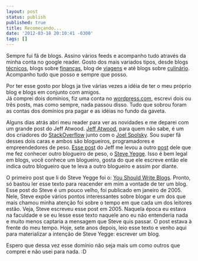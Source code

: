 ```yaml
---
layout: post
status: publish
published: true
title: Recomeçando...
date: '2012-03-18 20:10:41 -0300'
tags: []
---
```

Sempre fui fã de blogs. Assino vários feeds e acompanho tudo através da minha conta no google reader.
Gosto dos mais variados tipos, desde blogs [técnicos](http://blog.caelum.com.br/), blogs sobre [finanças](http://dinheirama.com/), blog de [viagens](http://irishexp.blogspot.com.br/) e até blogs sobre [culinário](http://deliciastestadaseaprovadas.blogspot.com.br/). Acompanho tudo que posso e sempre que posso.  

Por ter esse gosto por blogs ja tive várias vezes a idéia de ter o meu próprio blog e blogs em conjunto com amigos.  
Já comprei dois domínios, fiz uma conta no [wordpress.com](http://wordpress.com/), escrevi dois ou três posts, mas como sempre, nada passou disso. Tudo que sobrou foram as contas dos domínios pra pagar e as idéias no fundo da gaveta.  

Alguns dias atrás abri meu reader para ver as novidades e me deparei com um grande post do Jeff Atwood. [Jeff Atwood](http://www.codinghorror.com/blog/), para quem não sabe, é um dos criadores do [StackOverflow](http://stackoverflow.com/) junto com o [Joel Spolsky](http://www.joelonsoftware.com/). Sou super fã desses dois caras e ambos são blogueiros, programadores e empreendedores de peso. [Esse post](http://www.codinghorror.com/blog/2012/03/how-to-hire-a-programmer.html) do Jeff me levou a outro [post](http://www.codinghorror.com/blog/2008/10/the-one-thing-every-software-engineer-should-know.html) dele que me fez conhecer outro blogueiro de peso, o [Steve Yegge](http://steve-yegge.blogspot.com/). Isso é bem legal em blogs, você conhece um blogueiro, gosta do que ele escreve então ele indica outro blogueiro que te leva a outro blogueiro e assim por diante.  

O primeiro post que li do Steve Yegge foi o: [You Should Write Blogs](http://sites.google.com/site/steveyegge2/you-should-write-blogs). Pronto, só bastou ler esse texto para reacender em mim a vontade de ter um blog. Esse post do Steve é um pouco velho, foi publicado em janeiro de 2005. Nele, Steve expõe vários pontos interessantes sobre blogar e um dos que mais chamou minha atenção foi sobre o tempo em que cada um dos leitores estão. Veja, Steve escreveu esse post em 2005. Naquela época eu estava na faculdade e se eu lesse esse texto naquele ano eu não entenderia nada e muito menos captaria a mensagem que Steve quis passar. O post estava à frente do meu tempo. Hoje, sete anos depois, leio esse texto e venho aqui para materializar a intenção de Steve Yegge: escrever um blog.

Espero que dessa vez esse domínio não seja mais um como outros que comprei e não usei para nada. :D
